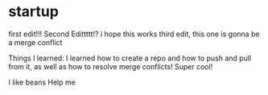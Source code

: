# startup
first edit!!!
Second Edittttt!? i hope this works
third edit, this one is gonna be a merge conflict 

Things I learned:
I learned how to create a repo and how to push and pull from it, as well as how to resolve merge conflicts! Super cool!

I like beans
Help me

